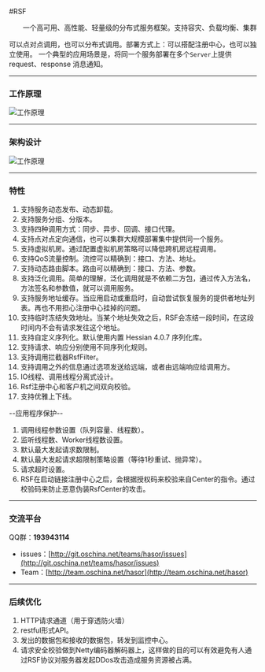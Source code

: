 #RSF

&emsp;&emsp;一个高可用、高性能、轻量级的分布式服务框架。支持容灾、负载均衡、集群

可以点对点调用，也可以分布式调用。部署方式上：可以搭配注册中心，也可以独立使用。
一个典型的应用场景是，将同一个服务部署在多个`Server`上提供 request、response 消息通知。

----------
### 工作原理
![工作原理](http://project.hasor.net/resources/224933_BV6Q_1166271.jpg)

----------
### 架构设计
![工作原理](http://project.hasor.net/resources/224933_BV6Q_1166271.jpg)

----------
### 特性
01. 支持服务动态发布、动态卸载。
02. 支持服务分组、分版本。
03. 支持四种调用方式：同步、异步、回调、接口代理。
04. 支持点对点定向通信，也可以集群大规模部署集中提供同一个服务。
05. 支持虚拟机房。通过配置虚拟机房策略可以降低跨机房远程调用。
06. 支持QoS流量控制。流控可以精确到：接口、方法、地址。
07. 支持动态路由脚本。路由可以精确到：接口、方法、参数。
08. 支持泛化调用。简单的理解，泛化调用就是不依赖二方包，通过传入方法名，方法签名和参数值，就可以调用服务。
09. 支持服务地址缓存。当应用启动或重启时，自动尝试恢复服务的提供者地址列表。再也不用担心注册中心挂掉的问题。
10. 支持临时冻结失效地址。当某个地址失效之后，RSF会冻结一段时间，在这段时间内不会有请求发往这个地址。
11. 支持自定义序列化。默认使用内置 Hessian 4.0.7 序列化库。
12. 支持请求、响应分别使用不同序列化规则。
13. 支持调用拦截器RsfFilter。
14. 支持调用之外的信息通过选项发送给远端，或者由远端响应给调用方。
15. IO线程、调用线程分离式设计。
16. Rsf注册中心和客户机之间双向校验。
17. 支持优雅上下线。

--应用程序保护--
01. 调用线程参数设置（队列容量、线程数）。
02. 监听线程数、Worker线程数设置。
03. 默认最大发起请求数限制。
04. 默认最大发起请求超限制策略设置（等待1秒重试、抛异常）。
05. 请求超时设置。
06. RSF在启动链接注册中心之后，会根据授权码来校验来自Center的指令。通过校验码来防止恶意伪装RsfCenter的攻击。

----------
### 交流平台

QQ群：**193943114**

* issues：[http://git.oschina.net/teams/hasor/issues](http://git.oschina.net/teams/hasor/issues)
* Team：[http://team.oschina.net/hasor](http://team.oschina.net/hasor)


----------
### 后续优化
1. HTTP请求通道（用于穿透防火墙）
1. restful形式API。
1. 发出的数据包和接收的数据包，转发到监控中心。
1. 请求安全校验做到Netty编码器解码器上，这样做的目的可以有效避免有人通过RSF协议对服务器发起DDos攻击造成服务资源被占满。